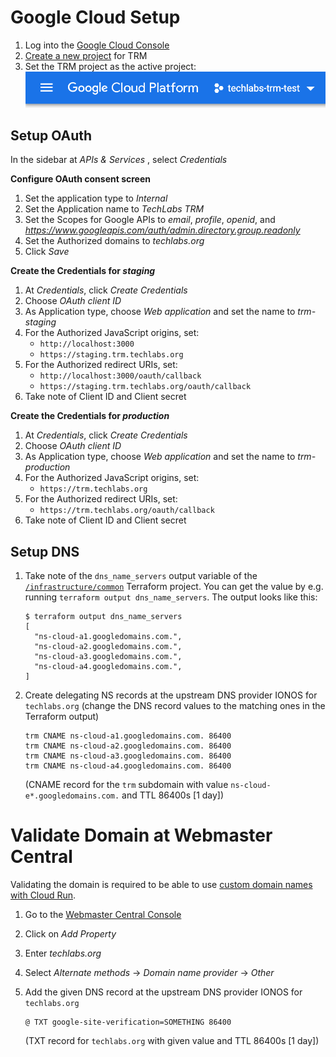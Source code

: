 # Google Cloud Setup

1. Log into the [Google Cloud Console](https://console.cloud.google.com/)
2. [Create a new project](https://console.cloud.google.com/projectcreate) for TRM
3. Set the TRM project as the active project:
   ![Setting the TRM project as the active project](resources/gcp-console-project.png)

## Setup OAuth

In the sidebar at _APIs & Services_ , select _Credentials_

**Configure OAuth consent screen**

1. Set the application type to _Internal_
2. Set the Application name to _TechLabs TRM_
3. Set the Scopes for Google APIs to _email_, _profile_, _openid_, and _https://www.googleapis.com/auth/admin.directory.group.readonly_
4. Set the Authorized domains to _techlabs.org_
5. Click _Save_

**Create the Credentials for _staging_**

1. At _Credentials_, click _Create Credentials_ 
1. Choose _OAuth client ID_
2. As Application type, choose _Web application_ and set the name to _trm-staging_
3. For the Authorized JavaScript origins, set:
   - `http://localhost:3000`
   - `https://staging.trm.techlabs.org`
4. For the Authorized redirect URIs, set:
   - `http://localhost:3000/oauth/callback`
   - `https://staging.trm.techlabs.org/oauth/callback`
6. Take note of Client ID and Client secret

**Create the Credentials for _production_**

1. At _Credentials_, click _Create Credentials_ 
1. Choose _OAuth client ID_
2. As Application type, choose _Web application_ and set the name to _trm-production_
4. For the Authorized JavaScript origins, set:
   - `https://trm.techlabs.org`
5. For the Authorized redirect URIs, set:
   - `https://trm.techlabs.org/oauth/callback`
6. Take note of Client ID and Client secret

## Setup DNS

1. Take note of the `dns_name_servers` output variable of the [`/infrastructure/common`](/infrastructure/common) Terraform project. You can get the value by e.g. running `terraform output dns_name_servers`. The output looks like this:

   ```
   $ terraform output dns_name_servers
   [
     "ns-cloud-a1.googledomains.com.",
     "ns-cloud-a2.googledomains.com.",
     "ns-cloud-a3.googledomains.com.",
     "ns-cloud-a4.googledomains.com.",
   ]
   ```

2. Create delegating NS records at the upstream DNS provider IONOS for `techlabs.org`
   (change the DNS record values to the matching ones in the Terraform output)

   ```
   trm CNAME ns-cloud-a1.googledomains.com. 86400
   trm CNAME ns-cloud-a2.googledomains.com. 86400
   trm CNAME ns-cloud-a3.googledomains.com. 86400
   trm CNAME ns-cloud-a4.googledomains.com. 86400
   ```

   (CNAME record for the `trm` subdomain with value `ns-cloud-e*.googledomains.com.` and TTL 86400s [1 day])

# Validate Domain at Webmaster Central

Validating the domain is required to be able to use [custom domain names with Cloud Run](https://cloud.google.com/run/docs/mapping-custom-domains).

1. Go to the [Webmaster Central Console](https://www.google.com/webmasters/verification/home)

2. Click on _Add Property_

3. Enter _techlabs.org_

4. Select _Alternate methods_ → _Domain name provider_ → _Other_

5. Add the given DNS record at the upstream DNS provider IONOS for `techlabs.org`

   ```
   @ TXT google-site-verification=SOMETHING 86400
   ```

   (TXT record for `techlabs.org` with given value and TTL 86400s [1 day])